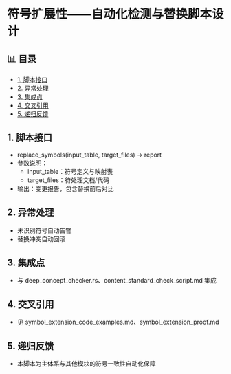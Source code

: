﻿# 符号扩展性——自动化检测与替换脚本设计


## 📊 目录

- [1. 脚本接口](#1-脚本接口)
- [2. 异常处理](#2-异常处理)
- [3. 集成点](#3-集成点)
- [4. 交叉引用](#4-交叉引用)
- [5. 递归反馈](#5-递归反馈)


## 1. 脚本接口
- replace_symbols(input_table, target_files) -> report
- 参数说明：
  - input_table：符号定义与映射表
  - target_files：待处理文档/代码
- 输出：变更报告，包含替换前后对比

## 2. 异常处理
- 未识别符号自动告警
- 替换冲突自动回滚

## 3. 集成点
- 与 deep_concept_checker.rs、content_standard_check_script.md 集成

## 4. 交叉引用
- 见 symbol_extension_code_examples.md、symbol_extension_proof.md

## 5. 递归反馈
- 本脚本为主体系与其他模块的符号一致性自动化保障 